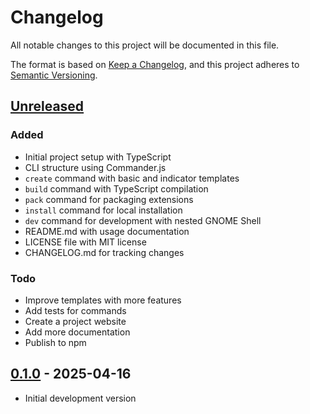 # Changelog

All notable changes to this project will be documented in this file.

The format is based on [Keep a Changelog](https://keepachangelog.com/en/1.1.0/),
and this project adheres to [Semantic Versioning](https://semver.org/spec/v2.0.0.html).

## [Unreleased]

### Added
- Initial project setup with TypeScript
- CLI structure using Commander.js
- `create` command with basic and indicator templates
- `build` command with TypeScript compilation
- `pack` command for packaging extensions
- `install` command for local installation
- `dev` command for development with nested GNOME Shell
- README.md with usage documentation
- LICENSE file with MIT license
- CHANGELOG.md for tracking changes

### Todo
- Improve templates with more features
- Add tests for commands
- Create a project website
- Add more documentation
- Publish to npm

## [0.1.0] - 2025-04-16
- Initial development version

[Unreleased]: https://github.com/angelsen/gnome-ext/compare/v0.1.0...HEAD
[0.1.0]: https://github.com/angelsen/gnome-ext/releases/tag/v0.1.0